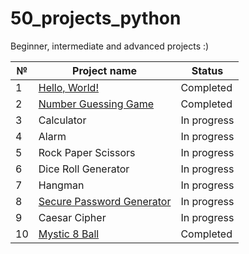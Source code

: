 # 50_projects_python

Beginner, intermediate and advanced projects :)

| № | Project name | Status |
| ------------- | ------------- | ------------- |
| 1  | [Hello, World!](https://github.com/dora-thea/50_projects_python/tree/main/hello_world)  | Completed|
| 2  | [Number Guessing Game](https://github.com/dora-thea/50_projects_python/tree/main/number_guessing_game)  | Completed |
| 3  | Calculator  | In progress |
| 4  | Alarm  | In progress |
| 5  | Rock Paper Scissors  | In progress |
| 6  | Dice Roll Generator  | In progress |
| 7  | Hangman  | In progress |
| 8  | [Secure Password Generator](https://github.com/dora-thea/50_projects_python/tree/main/secure_password_generator)  | In progress |
| 9  | Caesar Cipher  | In progress |
| 10  | [Mystic 8 Ball](https://github.com/dora-thea/50_projects_python/tree/main/mystic_8_ball)  | Completed |
